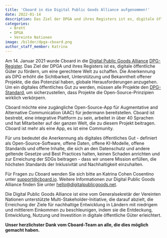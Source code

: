 ```yaml
---
title: 'Cboard in die Digital Public Goods Alliance aufgenommen!'
date: 2022-01-14
description: Das Ziel der DPGA und ihres Registers ist es, digitale öffentliche Güter zu fördern, um eine gerechtere Welt zu schaffen.
categories:
  - Brett
  - DPGA
  - Vereinte Nationen
image: /bilder/dpga-cboard.png
author_staff_member: Katrina
---
```


Am 14. Januar 2021 wurde Cboard in die [Digital Public Goods Alliance](https://digitalpublicgoods.net/) [DPG-Register](https://digitalpublicgoods.net/registry/). Das Ziel der DPGA und ihres Registers ist es, digitale öffentliche Güter zu fördern, um eine gerechtere Welt zu schaffen. Die Anerkennung als DPG erhöht die Sichtbarkeit, Unterstützung und Bekanntheit offener Projekte, die das Potenzial haben, globale Herausforderungen anzugehen. Um ein digitales öffentliches Gut zu werden, müssen alle Projekte den [DPG-Standard](https://digitalpublicgoods.net/standard/), um sicherzustellen, dass Projekte die Open-Source-Prinzipien wirklich verkörpern.

Cboard möchte eine zugängliche Open-Source-App für Augmentative and Alternative Communication (AAC) für jedermann bereitstellen. Cboard ist bestrebt, eine integrative Plattform zu sein, arbeitet in über 40 Sprachen und hat Mitarbeiter auf der ganzen Welt, die zu diesem Projekt beitragen. Cboard ist mehr als eine App, es ist eine Community.

Für uns bedeutet die Anerkennung als digitales öffentliches Gut - definiert als Open-Source-Software, offene Daten, offene KI-Modelle, offene Standards und offene Inhalte, die sich an den Datenschutz und andere geltende Gesetze und Best Practices halten, keinen Schaden anrichten und zur Erreichung der SDGs beitragen - dass wir unsere Mission erfüllen, die höchsten Standards der Inklusivität und Nachhaltigkeit einzuhalten.

Für Fragen zu Cboard wenden Sie sich bitte an Katrina Cohen Cosentino unter [support@cboard.io](mailto:support@cboard.io). Weitere Informationen zur Digital Public Goods Alliance finden Sie unter [hello@digitalpublicgoods.net](mailto:hello@digitalpublicgoods.net).

Die Digital Public Goods Alliance ist eine vom Generalsekretär der Vereinten Nationen unterstützte Multi-Stakeholder-Initiative, die darauf abzielt, die Erreichung der Ziele für nachhaltige Entwicklung in Ländern mit niedrigem und mittlerem Einkommen zu beschleunigen, indem sie die Entdeckung, Entwicklung, Nutzung und Investition in digitale öffentliche Güter erleichtert.

**Unser herzlichster Dank vom Cboard-Team an alle, die dies möglich gemacht haben.**
